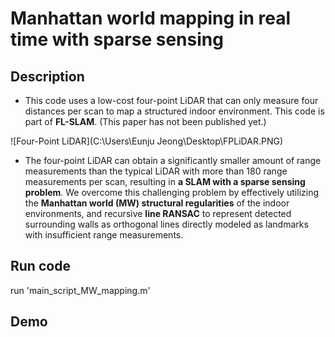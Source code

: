 # Manhattan world mapping in real time with sparse sensing

## Description
* This code uses a low-cost four-point LiDAR that can only measure four distances per scan to map a structured indoor environment. This code is part of **FL-SLAM**. (This paper has not been published yet.)

![Four-Point LiDAR](C:\Users\Eunju Jeong\Desktop\FPLiDAR.PNG)

* The four-point LiDAR can obtain a significantly smaller amount of range measurements than the typical LiDAR with more than 180 range measurements per scan, resulting in **a SLAM with a sparse sensing problem**. We overcome this challenging problem by effectively utilizing the **Manhattan world (MW) structural regularities** of the indoor environments, and recursive **line RANSAC** to represent detected surrounding walls as orthogonal lines directly modeled as landmarks with insufficient range measurements. 

## Run code
run 'main_script_MW_mapping.m'

## Demo
